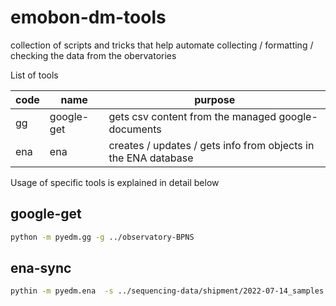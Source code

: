 # emobon-dm-tools
collection of scripts and tricks that help automate collecting / formatting / checking  the data from the obervatories


List of tools

| code | name        | purpose                                                                                    |
|------|-------------|--------------------------------------------------------------------------------------------|
| gg   | google-get  | gets csv content from the managed google-documents                                         |
| ena  | ena         | creates / updates / gets info from objects in the ENA database                             | 


Usage of specific tools is explained in detail below

## google-get

``` bash
python -m pyedm.gg -g ../observatory-BPNS

```


## ena-sync 
``` bash
pythin -m pyedm.ena  -s ../sequencing-data/shipment/2022-07-14_samples.csv
```

